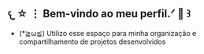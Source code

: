 ## 𐔌 ☆ ⋮ Bem-vindo ao meu perfil.ᐟ 🍭 ꒱

- (*≧ω≦) Utilizo esse espaço para minha organização e compartilhamento de projetos desenvolvidos
